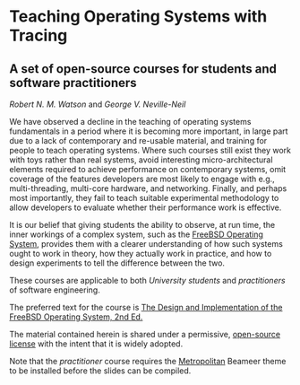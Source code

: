 # Teaching Operating Systems with Tracing #

## A set of open-source courses for students and software practitioners ##

*Robert N. M. Watson* and *George V. Neville-Neil*

We have observed a decline in the teaching of operating systems
fundamentals in a period where it is becoming more important, in large
part due to a lack of contemporary and re-usable material, and
training for people to teach operating systems. Where such courses
still exist they work with toys rather than real systems, avoid
interesting micro-architectural elements required to achieve
performance on contemporary systems, omit coverage of the features
developers are most likely to engage with e.g., multi-threading,
multi-core hardware, and networking.  Finally, and perhaps most
importantly, they fail to teach suitable experimental methodology to
allow developers to evaluate whether their performance work is
effective.

It is our belief that giving students the ability to observe, at run
time, the inner workings of a complex system, such as the
[FreeBSD Operating System](http://www.freebsd.org), provides them with
a clearer understanding of how such systems ought to work in theory,
how they actually work in practice, and how to design experiments to
tell the difference between the two.

These courses are applicable to both *University students* and
*practitioners* of software engineering.

The preferred text for the course is
[The Design and Implementation of the FreeBSD Operating System, 2nd Ed.](http://www.informit.com/store/design-and-implementation-of-the-freebsd-operating-9780321968975)

The material contained herein is shared under a permissive,
[open-source license](LICENSE.md) with the intent that it is widely
adopted.

Note that the *practitioner* course requires the
[Metropolitan](https://github.com/matze/mtheme) Beameer theme to be
installed before the slides can be compiled.

